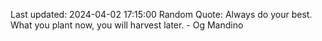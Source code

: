 Last updated: 2024-04-02 17:15:00
Random Quote: Always do your best. What you plant now, you will harvest later. - Og Mandino